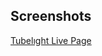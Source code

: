 ## Screenshots

[Tubelıght Live Page](https://sedadiriker.github.io/Clarusway-BootCamp-/HTML-CSS/ANIMATIONS/cloud-sun/)

